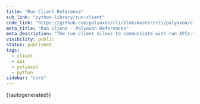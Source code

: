 ```yaml
---
title: "Run Client Reference"
sub_link: "python-library/run-client"
code_link: "https://github.com/polyaxon/cli/blob/master/cli/polyaxon/client/run.py"
meta_title: "Run client - Polyaxon References"
meta_description: "The run client allows to communicate with run APIs."
visibility: public
status: published
tags:
  - client
  - api
  - polyaxon
  - python
sidebar: "core"
---
```


{{autogenerated}}
